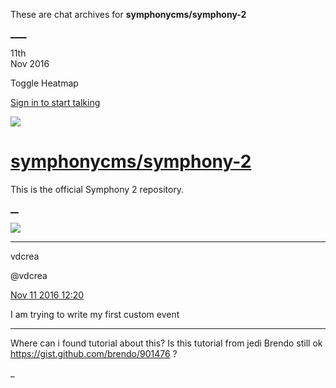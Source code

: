 These are chat archives for **symphonycms/symphony-2**

[__](/symphonycms/symphony-2/archives/2016/11/12)[__](/symphonycms/symphony-2/archives/2016/11/10)

11th  
Nov 2016

Toggle Heatmap

[Sign in to start talking](/login?action=login&button=archive-login)

![](https://avatars-02.gitter.im/group/iv/3/57542c45c43b8c601977197e?s=48)

#  [symphonycms/symphony-2](/symphonycms/symphony-2)

This is the official Symphony 2 repository.

[ __](/orgs/symphonycms/rooms "More symphonycms rooms")

![](https://avatars2.githubusercontent.com/u/1126750?v=3&s=30)

____

vdcrea

@vdcrea

[Nov 11 2016
12:20](https://gitter.im/symphonycms/symphony-2?at=5825b79231c5cbef43e24af9)

I am trying to write my first custom event

____

Where can i found tutorial about this? Is this tutorial from jedi Brendo still
ok <https://gist.github.com/brendo/901476> ?

_

